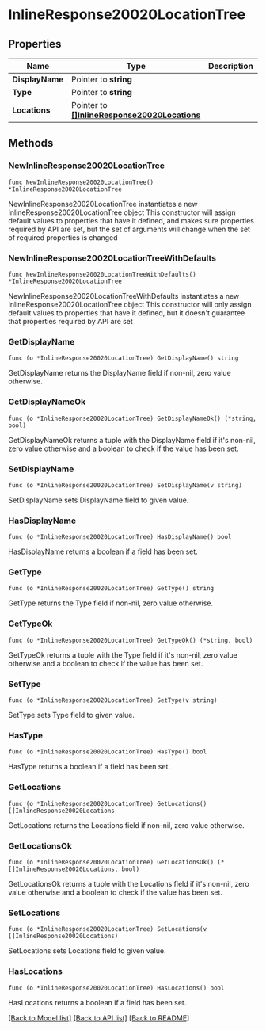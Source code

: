 # InlineResponse20020LocationTree

## Properties

Name | Type | Description | Notes
------------ | ------------- | ------------- | -------------
**DisplayName** | Pointer to **string** |  | [optional] 
**Type** | Pointer to **string** |  | [optional] 
**Locations** | Pointer to [**[]InlineResponse20020Locations**](InlineResponse20020Locations.md) |  | [optional] 

## Methods

### NewInlineResponse20020LocationTree

`func NewInlineResponse20020LocationTree() *InlineResponse20020LocationTree`

NewInlineResponse20020LocationTree instantiates a new InlineResponse20020LocationTree object
This constructor will assign default values to properties that have it defined,
and makes sure properties required by API are set, but the set of arguments
will change when the set of required properties is changed

### NewInlineResponse20020LocationTreeWithDefaults

`func NewInlineResponse20020LocationTreeWithDefaults() *InlineResponse20020LocationTree`

NewInlineResponse20020LocationTreeWithDefaults instantiates a new InlineResponse20020LocationTree object
This constructor will only assign default values to properties that have it defined,
but it doesn't guarantee that properties required by API are set

### GetDisplayName

`func (o *InlineResponse20020LocationTree) GetDisplayName() string`

GetDisplayName returns the DisplayName field if non-nil, zero value otherwise.

### GetDisplayNameOk

`func (o *InlineResponse20020LocationTree) GetDisplayNameOk() (*string, bool)`

GetDisplayNameOk returns a tuple with the DisplayName field if it's non-nil, zero value otherwise
and a boolean to check if the value has been set.

### SetDisplayName

`func (o *InlineResponse20020LocationTree) SetDisplayName(v string)`

SetDisplayName sets DisplayName field to given value.

### HasDisplayName

`func (o *InlineResponse20020LocationTree) HasDisplayName() bool`

HasDisplayName returns a boolean if a field has been set.

### GetType

`func (o *InlineResponse20020LocationTree) GetType() string`

GetType returns the Type field if non-nil, zero value otherwise.

### GetTypeOk

`func (o *InlineResponse20020LocationTree) GetTypeOk() (*string, bool)`

GetTypeOk returns a tuple with the Type field if it's non-nil, zero value otherwise
and a boolean to check if the value has been set.

### SetType

`func (o *InlineResponse20020LocationTree) SetType(v string)`

SetType sets Type field to given value.

### HasType

`func (o *InlineResponse20020LocationTree) HasType() bool`

HasType returns a boolean if a field has been set.

### GetLocations

`func (o *InlineResponse20020LocationTree) GetLocations() []InlineResponse20020Locations`

GetLocations returns the Locations field if non-nil, zero value otherwise.

### GetLocationsOk

`func (o *InlineResponse20020LocationTree) GetLocationsOk() (*[]InlineResponse20020Locations, bool)`

GetLocationsOk returns a tuple with the Locations field if it's non-nil, zero value otherwise
and a boolean to check if the value has been set.

### SetLocations

`func (o *InlineResponse20020LocationTree) SetLocations(v []InlineResponse20020Locations)`

SetLocations sets Locations field to given value.

### HasLocations

`func (o *InlineResponse20020LocationTree) HasLocations() bool`

HasLocations returns a boolean if a field has been set.


[[Back to Model list]](../README.md#documentation-for-models) [[Back to API list]](../README.md#documentation-for-api-endpoints) [[Back to README]](../README.md)



